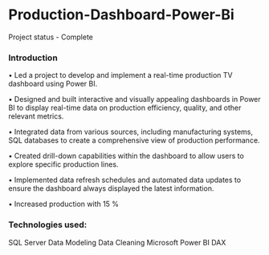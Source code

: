 # Production-Dashboard-Power-Bi

Project status - Complete

### Introduction

•	Led a project to develop and implement a real-time production TV dashboard using Power BI. 

•	Designed and built interactive and visually appealing dashboards in Power BI to display real-time data on production efficiency, quality, and other relevant metrics.

•	Integrated data from various sources, including manufacturing systems, SQL databases to create a comprehensive view of production performance.

•	Created drill-down capabilities within the dashboard to allow users to explore specific production lines.

•	Implemented data refresh schedules and automated data updates to ensure the dashboard always displayed the latest information.

•	Increased production with 15 % 

### Technologies used:
SQL Server
Data Modeling
Data Cleaning 
Microsoft Power BI
DAX
